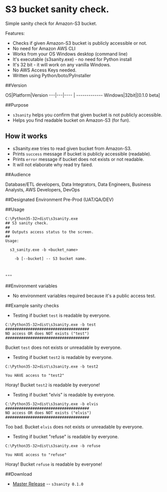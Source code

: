 # S3 bucket sanity check.
Simple sanity check for Amazon-S3 bucket.

Features:
 - Checks if given Amazon-S3 bucket is publicly accessible or not.
 - No need for Amazon AWS CLI
 - Works from your OS Windows desktop (command line)
 - It's executable (s3sanity.exe)  - no need for Python install
 - It's 32 bit - it will work on any vanilla Windows.
 - No AWS Access Keys needed. 
 - Written using Python/boto/PyInstaller

##Version

OS|Platform|Version 
---|---|---- | -------------
Windows|32bit|[0.1.0 beta]

##Purpose

- `s3sanity` helps you confirm that given bucket is not publicly accessible.
- Helps you find readable bucket on Amazon-S3 (for fun).

## How it works
- s3sanity.exe tries to read given bucket from Amazon-S3.
- Prints `success` message if bucket is publicly accessible (readable).
- Prints `error` message if bucket does not exists or not readable.
- It will not elaborate why read try faied.

##Audience

Database/ETL developers, Data Integrators, Data Engineers, Business Analysts, AWS Developers, DevOps

##Designated Environment
Pre-Prod (UAT/QA/DEV)

##Usage

```
C:\Python35-32>dist\s3sanity.exe
## S3 sanity check.
##
## Outputs access status to the screen.
##
Usage:

  s3_sanity.exe -b <bucket_name>

    -b [--bucket] -- S3 bucket name.


	
"""

```

##Environment variables

* No environment variables required because it's a public access test.


##Example sanity checks


* Testing if bucket `test` is readable by everyone.

```
C:\Python35-32>dist\s3sanity.exe -b test
#####################################
NO access OR does NOT exists ("test")
#####################################

```

Bucket `test` does not exists or unreadable by everyone.


* Testing if bucket `test2` is readable by everyone.

```
C:\Python35-32>dist\s3sanity.exe -b test2

You HAVE access to "test2"

```

Horay! Bucket `test2` is readable by everyone!


* Testing if bucket "elvis" is readable by everyone.

```
C:\Python35-32>dist\s3sanity.exe -b elvis
#####################################
NO access OR does NOT exists ("elvis")
#####################################

```

Too bad. Bucket `elvis` does not exists or unreadable by everyone.


* Testing if bucket "refuse" is readable by everyone.

```
C:\Python35-32>dist\s3sanity.exe -b refuse

You HAVE access to "refuse"

```

Horay! Bucket `refuse` is readable by everyone!




##Download
* [Master Release](https://github.com/alexbuz/S3_Sanity_Check/archive/master.zip) -- `s3sanity 0.1.0`
